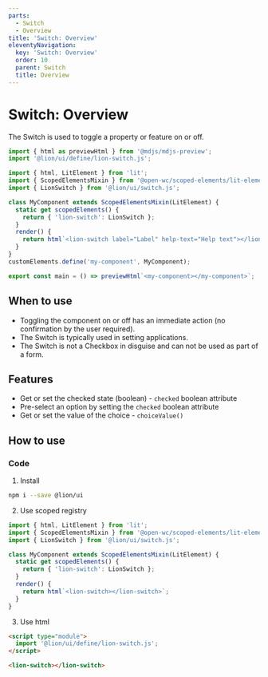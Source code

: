 ```yaml
---
parts:
  - Switch
  - Overview
title: 'Switch: Overview'
eleventyNavigation:
  key: 'Switch: Overview'
  order: 10
  parent: Switch
  title: Overview
---
```


# Switch: Overview

<p class="lion-paragraph--emphasis">The Switch is used to toggle a property or feature on or off.</p>

```js script
import { html as previewHtml } from '@mdjs/mdjs-preview';
import '@lion/ui/define/lion-switch.js';
```

```js preview-story
import { html, LitElement } from 'lit';
import { ScopedElementsMixin } from '@open-wc/scoped-elements/lit-element.js';
import { LionSwitch } from '@lion/ui/switch.js';

class MyComponent extends ScopedElementsMixin(LitElement) {
  static get scopedElements() {
    return { 'lion-switch': LionSwitch };
  }
  render() {
    return html`<lion-switch label="Label" help-text="Help text"></lion-switch>`;
  }
}
customElements.define('my-component', MyComponent);

export const main = () => previewHtml`<my-component></my-component>`;
```

## When to use

- Toggling the component on or off has an immediate action (no confirmation by the user required).
- The Switch is typically used in setting applications.
- The Switch is not a Checkbox in disguise and can not be used as part of a form.

## Features

- Get or set the checked state (boolean) - `checked` boolean attribute
- Pre-select an option by setting the `checked` boolean attribute
- Get or set the value of the choice - `choiceValue()`

## How to use

### Code

1. Install

```bash
npm i --save @lion/ui
```

2. Use scoped registry

```js
import { html, LitElement } from 'lit';
import { ScopedElementsMixin } from '@open-wc/scoped-elements/lit-element.js';
import { LionSwitch } from '@lion/ui/switch.js';

class MyComponent extends ScopedElementsMixin(LitElement) {
  static get scopedElements() {
    return { 'lion-switch': LionSwitch };
  }
  render() {
    return html`<lion-switch></lion-switch>`;
  }
}
```

3. Use html

```html
<script type="module">
  import '@lion/ui/define/lion-switch.js';
</script>

<lion-switch></lion-switch>
```
